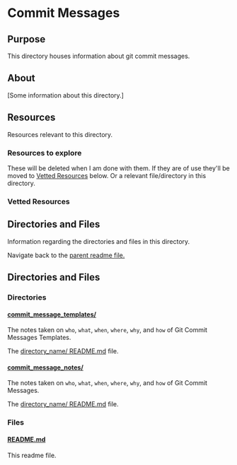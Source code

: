 # Commit Messages

## Purpose

This directory houses information about git commit messages.

## About

[Some information about this directory.]

## Resources

Resources relevant to this directory.

### Resources to explore

These will be deleted when I am done with them. If they are of use they'll be moved to [Vetted Resources](#vetted-resources) below. Or a relevant file/directory in this directory.

### Vetted Resources

## Directories and Files

Information regarding the directories and files in this directory.

Navigate back to the [parent readme file.](../README.md)

## Directories and Files

### Directories

#### [commit_message_templates/](./commit_message_templates)

The notes taken on `who`, `what`, `when`, `where`, `why`, and `how` of Git Commit Messages Templates.

The [directory_name/ README.md](./commit_message_templates/README.md) file.

#### [commit_message_notes/](./commit_message_notes)

The notes taken on `who`, `what`, `when`, `where`, `why`, and `how` of Git Commit Messages.

The [directory_name/ README.md](./commit_message_notes/README.md) file.

### Files

#### [README.md](./README.md)

This readme file.
